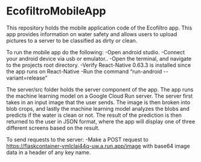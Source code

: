 # EcofiltroMobileApp

This repository holds the mobile application code of the Ecofiltro app. This app provides information on water safety and allows users to upload pictures to a server to be classified as dirty or clean.

To run the mobile app do the following:
    -Open android studio.
-Connect your android device via usb or emulator.. 
-Open the terminal, and navigate to the projects root directory.
-Verify React-Native 0.63.3 is installed since the app runs on React-Native
-Run the command “run-android --variant=release”



The server/src folder holds the server component of the app. The app runs the machine learning model on a Google Cloud Run server. The server first takes in an input image that the user sends. The image is then broken into blob crops, and lastly the machine learning model analyzes the blobs  and predicts if the water is clean or not. The result of the prediction is then returned to the user in JSON format, where the app will display one of three different screens based on the result.

To send requests to the server:
    -Make a POST request to https://flaskcontainer-ymlclai44q-uw.a.run.app/image
     with base64 image data in a header of any key name.
